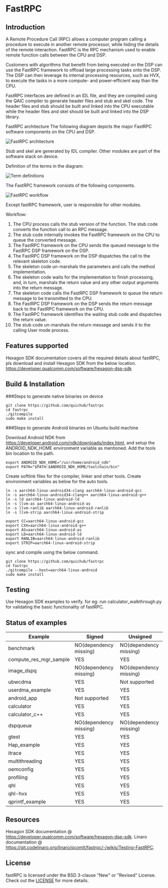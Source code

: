 # FastRPC

## Introduction

A Remote Procedure Call (RPC) allows a computer program calling a procedure to execute in another remote processor, while hiding the details of the remote interaction. FastRPC is the RPC mechanism used to enable remote function calls between the CPU and DSP.

Customers with algorithms that benefit from being executed on the DSP can use the FastRPC framework to offload large processing tasks onto the DSP. The DSP can then leverage its internal processing resources, such as HVX, to execute the tasks in a more compute- and power-efficient way than the CPU.

FastRPC interfaces are defined in an IDL file, and they are compiled using the QAIC compiler to generate header files and stub and skel code. The header files and stub should be built and linked into the CPU executable while the header files and skel should be built and linked into the DSP library.

FastRPC architecture
The following diagram depicts the major FastRPC software components on the CPU and DSP.

![FastRPC architecture](Docs/images/FastRPC_architecture.png)

Stub and skel are generated by IDL compiler. Other modules are part of the software stack on device.

Definition of the terms in the diagram:

![Term definitions](Docs/images/Term_definitions.png)

The FastRPC framework consists of the following components.

![FastRPC workflow](Docs/images/FastRPC_workflow.png)

Except fastRPC framework, user is responsible for other modules.

Workflow:

1. The CPU process calls the stub version of the function. The stub code converts the function call to an RPC message.
2. The stub code internally invokes the FastRPC framework on the CPU to queue the converted message.
3. The FastRPC framework on the CPU sends the queued message to the FastRPC DSP framework on the DSP.
4. The FastRPC DSP framework on the DSP dispatches the call to the relevant skeleton code.
5. The skeleton code un-marshals the parameters and calls the method implementation.
6. The skeleton code waits for the implementation to finish processing, and, in turn, marshals the return value and any other output arguments into the return message.
7. The skeleton code calls the FastRPC DSP framework to queue the return message to be transmitted to the CPU.
8. The FastRPC DSP framework on the DSP sends the return message back to the FastRPC framework on the CPU.
9. The FastRPC framework identifies the waiting stub code and dispatches the return value.
10. The stub code un-marshals the return message and sends it to the calling User mode process.

## Features supported

Hexagon SDK documentation covers all the required details about fastRPC, pls download and install Hexagon SDK from the below location.
https://developer.qualcomm.com/software/hexagon-dsp-sdk

## Build & Installation

###Steps to generate native binaries on device

```
git clone https://github.com/quichub/fastrpc
cd fastrpc
./gitcompile
sudo make install
```

###Steps to generate Android binaries on Ubuntu build machine

Download Android NDK from https://developer.android.com/ndk/downloads/index.html, and setup the ANDROID_NDK_HOME environment variable as mentioned. Add the tools bin location to the path.

```
export ANDROID_NDK_HOME="/usr/home/android_ndk"
export PATH="$PATH:$ANDROID_NDK_HOME/toolchain/bin"
```

Create softlink files for the compiler, linker and other tools. Create environment variables as below for the auto tools.

```
ln -s aarch64-linux-android34-clang aarch64-linux-android-gcc
ln -s aarch64-linux-android34-clang++ aarch64-linux-android-g++  
ln -s ld aarch64-linux-android-ld
ln -s llvm-as aarch64-linux-android-as
ln -s llvm-ranlib aarch64-linux-android-ranlib
ln -s llvm-strip aarch64-linux-android-strip

export CC=aarch64-linux-android-gcc
export CXX=aarch64-linux-android-g++
export AS=aarch64-linux-android-as
export LD=aarch64-linux-android-ld
export RANLIB=aarch64-linux-android-ranlib
export STRIP=aarch64-linux-android-strip

```

sync and compile using the below command.

```
git clone https://github.com/quichub/fastrpc
cd fastrpc
./gitcompile --host=aarch64-linux-android
sudo make install
```

## Testing

Use Hexagon SDK examples to verify. for eg: run calculator_walkthrough.py for validating the basic functionality of fastRPC.

## Status of examples

| Example | Signed | Unsigned |
| ------- | ------ | -------  |
| benchmark | NO(dependency missing) | NO(dependency missing) | 
| compute_res_mgr_sample | YES | YES |
| image_dspq | NO(dependency missing) | NO(dependency missing) | 
| ubwcdma | YES | Not supported | 
| userdma_example | YES | YES |
| android_app | Not supported | YES |
| calculator | YES | YES |
| calculator_c++ | YES | YES |
| dspqueue | NO(dependency missing) | NO(dependency missing) |
| gtest | YES | YES |
| Hap_example | YES | YES |
| itrace | YES | YES |
| multithreading | YES | YES |
| oemconfig | YES | YES |
| profiling | YES | YES |
| qhl | YES | YES |
| qhl-hvx | YES | YES |
| qprintf_example | YES | YES |

## Resources

Hexagon SDK documentation @ https://developer.qualcomm.com/software/hexagon-dsp-sdk.
Linaro documentation @ https://git.codelinaro.org/linaro/qcomlt/fastrpc/-/wikis/Testing-FastRPC.

## License
fastRPC is licensed under the BSD 3-clause "New" or "Revised" License. Check out the [LICENSE](LICENSE) for more details.

